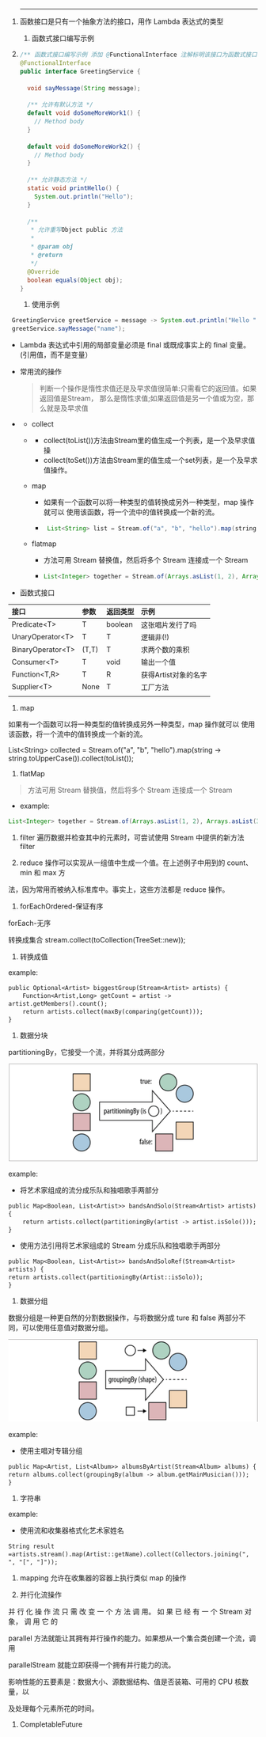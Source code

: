 1. ---

   函数接口是只有一个抽象方法的接口，用作 Lambda 表达式的类型  
   1. 函数式接口编写示例

2. ```java
   /** 函数式接口编写示例 添加 @FunctionalInterface 注解标明该接口为函数式接口 */
   @FunctionalInterface
   public interface GreetingService {

     void sayMessage(String message);

     /** 允许有默认方法 */
     default void doSomeMoreWork1() {
       // Method body
     }

     default void doSomeMoreWork2() {
       // Method body
     }

     /** 允许静态方法 */
     static void printHello() {
       System.out.println("Hello");
     }

     /**
      * 允许重写Object public 方法
      *
      * @param obj
      * @return
      */
     @Override
     boolean equals(Object obj);
   }
   ```

   1. 使用示例

```java
 GreetingService greetService = message -> System.out.println("Hello " + message);
 greetService.sayMessage("name");
```

* Lambda 表达式中引用的局部变量必须是 final 或既成事实上的 final 变量。\(引用值，而不是变量）

* 常用流的操作

  > 判断一个操作是惰性求值还是及早求值很简单:只需看它的返回值。如果返回值是Stream， 那么是惰性求值;如果返回值是另一个值或为空，那么就是及早求值

* * collect
  * * collect\(toList\(\)\)方法由Stream里的值生成一个列表，是一个及早求值操
    * collect\(toSet\(\)\)方法由Stream里的值生成一个set列表，是一个及早求值操作。
  * map

    * 如果有一个函数可以将一种类型的值转换成另外一种类型，map 操作就可以 使用该函数，将一个流中的值转换成一个新的流。

    * ```java
       List<String> list = Stream.of("a", "b", "hello").map(string -> string.toUpperCase()).collect(Collectors.toList());
      ```

  * flatmap

    * 方法可用 Stream 替换值，然后将多个 Stream 连接成一个 Stream

    * ```java
      List<Integer> together = Stream.of(Arrays.asList(1, 2), Arrays.asList(3, 4)).flatMap(Collection::stream).collect(Collectors.toList());
      ```
* 函数式接口

| 接口 | 参数 | 返回类型 | 示例 |
| :--- | :--- | :--- | :--- |
| Predicate&lt;T&gt; | T | boolean | 这张唱片发行了吗 |
| UnaryOperator&lt;T&gt; | T | T | 逻辑非\(!\) |
| BinaryOperator&lt;T&gt; | \(T,T\) | T | 求两个数的乘积 |
| Consumer&lt;T&gt; | T | void | 输出一个值 |
| Function&lt;T,R&gt; | T | R | 获得Artist对象的名字 |
| Supplier&lt;T&gt; | None | T | 工厂方法 |
|  |  |  |  |

1. map

如果有一个函数可以将一种类型的值转换成另外一种类型，map 操作就可以 使用该函数，将一个流中的值转换成一个新的流。

List&lt;String&gt; collected = Stream.of\("a", "b", "hello"\).map\(string -&gt; string.toUpperCase\(\)\).collect\(toList\(\)\);

1. flatMap

> 方法可用 Stream 替换值，然后将多个 Stream 连接成一个 Stream

* example:

```java
List<Integer> together = Stream.of(Arrays.asList(1, 2), Arrays.asList(3, 4)).flatMap(Collection::stream).collect(Collectors.toList());
```

1. filter 遍历数据并检查其中的元素时，可尝试使用 Stream 中提供的新方法 filter

1. reduce 操作可以实现从一组值中生成一个值。在上述例子中用到的 count、min 和 max 方

法，因为常用而被纳入标准库中。事实上，这些方法都是 reduce 操作。

1. forEachOrdered-保证有序

forEach-无序

转换成集合 stream.collect\(toCollection\(TreeSet::new\)\);

1. 转换成值

example:

```
public Optional<Artist> biggestGroup(Stream<Artist> artists) {
    Function<Artist,Long> getCount = artist -> artist.getMembers().count();
    return artists.collect(maxBy(comparing(getCount)));
}
```

1. 数据分块

partitioningBy，它接受一个流，并将其分成两部分

![](/assets/partitioningBy.png)

example:

* 将艺术家组成的流分成乐队和独唱歌手两部分

```
public Map<Boolean, List<Artist>> bandsAndSolo(Stream<Artist> artists) {
    return artists.collect(partitioningBy(artist -> artist.isSolo()));
}
```

* 使用方法引用将艺术家组成的 Stream 分成乐队和独唱歌手两部分

```
public Map<Boolean, List<Artist>> bandsAndSoloRef(Stream<Artist> artists) {
return artists.collect(partitioningBy(Artist::isSolo));
}
```

1. 数据分组

数据分组是一种更自然的分割数据操作，与将数据分成 ture 和 false 两部分不同，可以使用任意值对数据分组。

![](/assets/groupingBy.png)

example:

* 使用主唱对专辑分组

```
public Map<Artist, List<Album>> albumsByArtist(Stream<Album> albums) {
return albums.collect(groupingBy(album -> album.getMainMusician()));
}
```

1. 字符串

example:

* 使用流和收集器格式化艺术家姓名

```
String result =artists.stream().map(Artist::getName).collect(Collectors.joining(", ", "[", "]"));
```

1. mapping 允许在收集器的容器上执行类似 map 的操作

2. 并行化流操作

并 行 化 操 作 流 只 需 改 变 一 个 方 法 调 用。 如 果 已 经 有 一 个 Stream 对 象， 调 用 它 的

parallel 方法就能让其拥有并行操作的能力。如果想从一个集合类创建一个流，调用

parallelStream 就能立即获得一个拥有并行能力的流。

影响性能的五要素是：数据大小、源数据结构、值是否装箱、可用的 CPU 核数量，以

及处理每个元素所花的时间。

1. CompletableFuture



